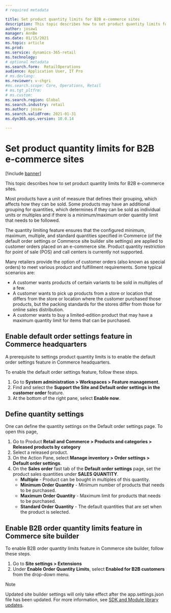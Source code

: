 ```yaml
---
# required metadata

title: Set product quantity limits for B2B e-commerce sites
description: This topic describes how to set product quantity limits for B2B e-commerce sites.
author: josaw1
manager: AnnBe
ms.date: 01/15/2021
ms.topic: article
ms.prod: 
ms.service: dynamics-365-retail
ms.technology: 
# optional metadata
ms.search.form:  RetailOperations
audience: Application User, IT Pro
# ms.devlang: 
ms.reviewer: v-chgri
#ms.search.scope: Core, Operations, Retail
# ms.tgt_pltfrm: 
# ms.custom: 
ms.search.region: Global
ms.search.industry: retail
ms.author: josaw
ms.search.validFrom: 2021-01-31
ms.dyn365.ops.version: 10.0.14

---
```


# Set product quantity limits for B2B e-commerce sites

[!include [banner](../../includes/banner.md)]

This topic describes how to set product quantity limits for B2B e-commerce sites.

Most products have a unit of measure that defines their grouping, which affects how they can be sold. Some products may have an additional grouping for quantities, which determines if they can be sold as individual units or multiples and if there is a minimum/maximum order quantity limit that needs to be followed.

The quantity limiting feature ensures that the configured minimum, maximum, multiple, and standard quantities specified in Commerce (of the default order settings or Commerce site builder site settings) are applied to customer orders placed on an e-commerce site. Product quantity restriction for point of sale (POS) and call centers is currently not supported.

Many retailers provide the option of customer orders (also known as special orders) to meet various product and fulfillment requirements. Some typical scenarios are:

- A customer wants products of certain variants to be sold in multiples of a few.
- A customer wants to pick up products from a store or location that differs from the store or location where the customer purchased those products, but the packing standards for the stores differ from those for online sales distribution.
- A customer wants to buy a limited-edition product that may have a maximum quantity limit for items that can be purchased.

## Enable default order settings feature in Commerce headquarters

A prerequisite to settings product quantity limits is to enable the default order settings feature in Commerce headquarters.

To enable the default order settings feature, follow these steps.

1. Go to **System administration \> Workspaces \> Feature management**.
1. Find and select the **Support the Site and Default order settings in the customer order** feature.
1. At the bottom of the right pane, select **Enable now**. 

## Define quantity settings 

One can define the quantity settings on the Default order settings page. To open this page, 

1. Go to Product **Retail and Commerce \> Products and categories \> Released products by category**
1. Select a released product.
1. On the Action Pane, select **Manage inventory \> Order settings \> Default order settings**. 
1. On the **Sales order** fast tab of the **Default order settings** page, set the product sales quantities under **SALES QUANTITY**.
    - **Multiple** - Product can be bought in multiples of this quantity.
    - **Minimum Order Quantity** - Minimum number of products that needs to be purchased.
    - **Maximum Order Quantity** - Maximum limit for products that needs to be purchased.
    - **Standard Order Quantity** - The default quantities that are set when the product is selected.

## Enable B2B order quantity limits feature in Commerce site builder

To enable B2B order quantity limits feature in Commerce site builder, follow these steps.

1. Go to **Site settings \> Extensions**
1. Under **Enable Order Quantity Limits**, select **Enabled for B2B customers** from the drop-down menu. 

> [!NOTE] 
> Updated site builder settings will only take effect after the app.settings.json file has been updated. For more information, see [SDK and Module library updates](../e-commerce-extensibility/sdk-updates.md#update-the-appsettingsjson-file).

